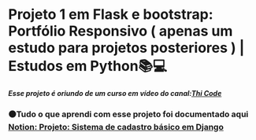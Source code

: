 # Projeto 1 em Flask e bootstrap: Portfólio Responsivo ( apenas um estudo para projetos posteriores ) | Estudos em Python📚💻

***Esse projeto é oriundo de um curso em vídeo do canal:[Thi Code](https://www.youtube.com/@thi_code)*** 

### ⚫Tudo o que aprendi com esse projeto foi documentado aqui [Notion: Projeto: Sistema de cadastro básico em Django ](https://tungsten-visor-446.notion.site/Projeto-1-Portf-lio-Responsivo-com-Bootstrap-e-Flask-apenas-um-estudo-para-projetos-posteriores-8866c0c9ab704bbab0f5e3c51c3f5307?pvs=4)
